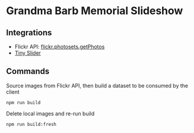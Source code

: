 # Grandma Barb Memorial Slideshow

## Integrations
- Flickr API: [flickr.photosets.getPhotos](https://www.flickr.com/services/api/flickr.photosets.getPhotos.html)
- [Tiny Slider](https://github.com/ganlanyuan/tiny-slider)

## Commands

Source images from Flickr API, then build a dataset to be consumed by the client
```shell
npm run build
```

Delete local images and re-run build
```shell
npm run build:fresh
```
